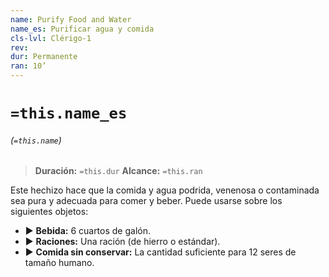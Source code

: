 ```yaml
---
name: Purify Food and Water
name_es: Purificar agua y comida
cls-lvl: Clérigo-1
rev: 
dur: Permanente
ran: 10’
---
```

# `=this.name_es`
###### (`=this.name`)

>**Duración:** `=this.dur`
>**Alcance:** `=this.ran`

Este hechizo hace que la comida y agua podrida, venenosa o contaminada sea pura y adecuada para comer y beber. Puede usarse sobre los siguientes objetos: 
- ▶ **Bebida:** 6 cuartos de galón. 
- ▶ **Raciones:** Una ración (de hierro o estándar). 
- ▶ **Comida sin conservar:** La cantidad suficiente para 12 seres de tamaño humano.